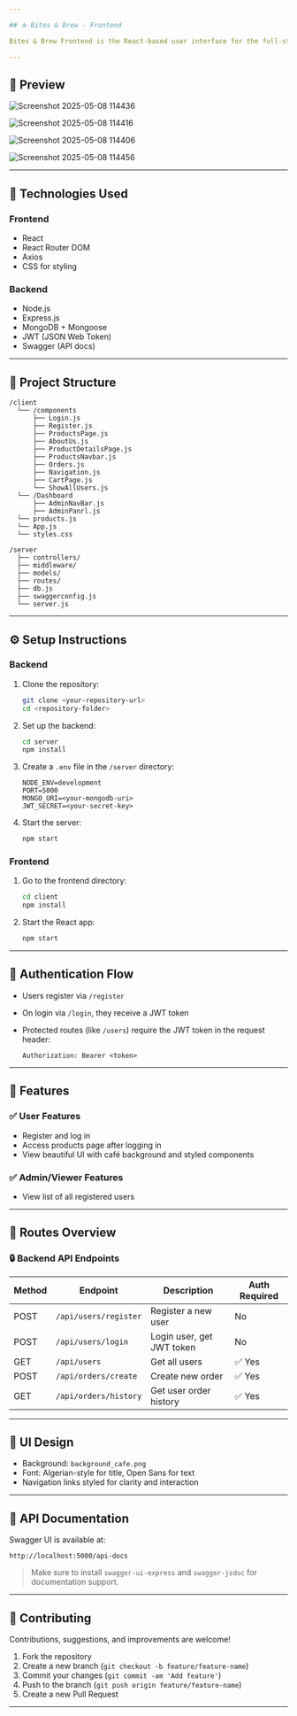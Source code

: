 ```yaml
---

## ☕ Bites & Brew - Frontend

Bites & Brew Frontend is the React-based user interface for the full-stack cafe management application. It allows users to register, log in, view products, and interact with the app's backend via a sleek, user-friendly UI. It communicates with the backend API to handle authentication, registration, product display, and order history.

---
```


## 📸 Preview 

![Screenshot 2025-05-08 114436](https://github.com/user-attachments/assets/7dc66258-d987-4493-bf04-fa8007434850)

![Screenshot 2025-05-08 114416](https://github.com/user-attachments/assets/64805db3-ee4a-4fde-b988-96a8c61b9684)

![Screenshot 2025-05-08 114406](https://github.com/user-attachments/assets/f392d1e3-26ea-4c36-bdb5-6e9b5a52e719)

![Screenshot 2025-05-08 114456](https://github.com/user-attachments/assets/1fecd486-c8aa-4a52-96e9-e8b1a5796f07)


---

## 🧰 Technologies Used

### Frontend

* React
* React Router DOM
* Axios
* CSS for styling

### Backend

* Node.js
* Express.js
* MongoDB + Mongoose
* JWT (JSON Web Token)
* Swagger (API docs)

---

## 📂 Project Structure

```
/client
  └── /components
      ├── Login.js
      ├── Register.js
      ├── ProductsPage.js
      ├── AboutUs.js
      ├── ProductDetailsPage.js
      ├── ProductsNavbar.js
      ├── Orders.js
      ├── Navigation.js
      ├── CartPage.js
      └── ShowAllUsers.js
  └── /Dashboard
      ├── AdminNavBar.js
      ├── AdminPanrl.js
  └── products.js
  └── App.js
  └── styles.css

/server
  ├── controllers/
  ├── middleware/
  ├── models/
  ├── routes/
  ├── db.js
  ├── swaggerconfig.js
  └── server.js
```

---

## ⚙️ Setup Instructions

### Backend

1. Clone the repository:

   ```bash
   git clone <your-repository-url>
   cd <repository-folder>
   ```

2. Set up the backend:

   ```bash
   cd server
   npm install
   ```

3. Create a `.env` file in the `/server` directory:

   ```
   NODE_ENV=development
   PORT=5000
   MONGO_URI=<your-mongodb-uri>
   JWT_SECRET=<your-secret-key>
   ```

4. Start the server:

   ```bash
   npm start
   ```

### Frontend

1. Go to the frontend directory:

   ```bash
   cd client
   npm install
   ```

2. Start the React app:

   ```bash
   npm start
   ```

---

## 🔐 Authentication Flow

* Users register via `/register`
* On login via `/login`, they receive a JWT token
* Protected routes (like `/users`) require the JWT token in the request header:

  ```
  Authorization: Bearer <token>
  ```

---

## 🛒 Features

### ✅ User Features

* Register and log in
* Access products page after logging in
* View beautiful UI with café background and styled components

### ✅ Admin/Viewer Features

* View list of all registered users

---

## 🔗 Routes Overview

### 🔒 Backend API Endpoints

| Method | Endpoint              | Description               | Auth Required |
| ------ | --------------------- | ------------------------- | ------------- |
| POST   | `/api/users/register` | Register a new user       | No            |
| POST   | `/api/users/login`    | Login user, get JWT token | No            |
| GET    | `/api/users`          | Get all users             | ✅ Yes         |
| POST   | `/api/orders/create`  | Create new order          | ✅ Yes         |
| GET    | `/api/orders/history` | Get user order history    | ✅ Yes         |

---

## 🎨 UI Design

* Background: `background_cafe.png`
* Font: Algerian-style for title, Open Sans for text
* Navigation links styled for clarity and interaction

---

## 🧪 API Documentation

Swagger UI is available at:

```
http://localhost:5000/api-docs
```

> Make sure to install `swagger-ui-express` and `swagger-jsdoc` for documentation support.

---

## 🙋 Contributing

Contributions, suggestions, and improvements are welcome!

1. Fork the repository
2. Create a new branch (`git checkout -b feature/feature-name`)
3. Commit your changes (`git commit -am 'Add feature'`)
4. Push to the branch (`git push origin feature/feature-name`)
5. Create a new Pull Request


---
